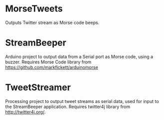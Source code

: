 MorseTweets
===========

Outputs Twitter stream as Morse code beeps.

StreamBeeper
============

Arduino project to output data from a Serial port as Morse code, using a buzzer. Requires Morse Code library from https://github.com/markfickett/arduinomorse

TweetStreamer
=============

Processing project to output tweet streams as serial data, used for input to the StreamBeeper application. Requires twitter4j library from http://twitter4j.org/.